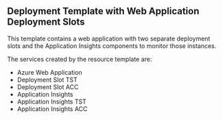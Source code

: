 ## Deployment Template with Web Application Deployment Slots

This template contains a web application with two separate deployment slots and the Application Insights components to monitor those instances.

The services created by the resource template are:

- Azure Web Application
- Deployment Slot TST
- Deployment Slot ACC
- Application Insights
- Application Insights TST
- Application Insights ACC